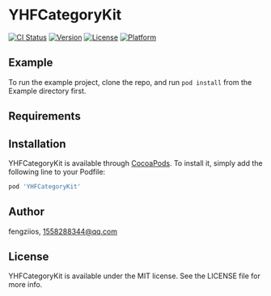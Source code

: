 # YHFCategoryKit

[![CI Status](https://img.shields.io/travis/fengziios/YHFCategoryKit.svg?style=flat)](https://travis-ci.org/fengziios/YHFCategoryKit)
[![Version](https://img.shields.io/cocoapods/v/YHFCategoryKit.svg?style=flat)](https://cocoapods.org/pods/YHFCategoryKit)
[![License](https://img.shields.io/cocoapods/l/YHFCategoryKit.svg?style=flat)](https://cocoapods.org/pods/YHFCategoryKit)
[![Platform](https://img.shields.io/cocoapods/p/YHFCategoryKit.svg?style=flat)](https://cocoapods.org/pods/YHFCategoryKit)

## Example

To run the example project, clone the repo, and run `pod install` from the Example directory first.

## Requirements

## Installation

YHFCategoryKit is available through [CocoaPods](https://cocoapods.org). To install
it, simply add the following line to your Podfile:

```ruby
pod 'YHFCategoryKit'
```

## Author

fengziios, 1558288344@qq.com

## License

YHFCategoryKit is available under the MIT license. See the LICENSE file for more info.
